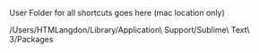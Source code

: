 User Folder for all shortcuts goes here (mac location only)

/Users/HTMLangdon/Library/Application\ Support/Sublime\ Text\ 3/Packages 
